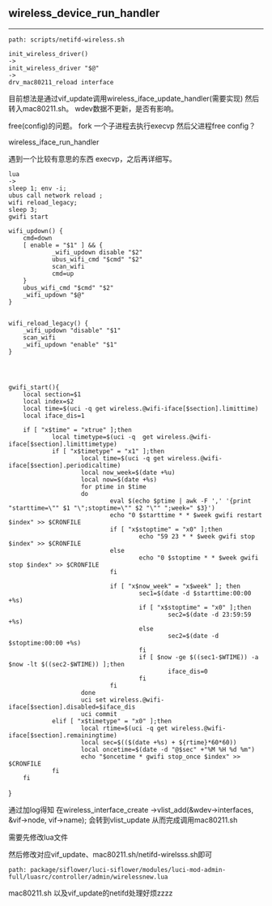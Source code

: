 ## wireless_device_run_handler	

--------------------
	path: scripts/netifd-wireless.sh 
	
	init_wireless_driver()
	->
	init_wireless_driver "$@"
	->
	drv_mac80211_reload interface
	
	
	
目前想法是通过vif_update调用wireless_iface_update_handler(需要实现)
然后转入mac80211.sh。
wdev数据不更新，是否有影响。

free(config)的问题。
fork 一个子进程去执行execvp
然后父进程free config？

wireless_iface_run_handler

遇到一个比较有意思的东西
execvp，之后再详细写。

	lua
	->
	sleep 1; env -i; 
	ubus call network reload ;
	wifi reload_legacy;
	sleep 3; 
	gwifi start

	wifi_updown() {
        cmd=down
        [ enable = "$1" ] && {
                _wifi_updown disable "$2"
                ubus_wifi_cmd "$cmd" "$2"
                scan_wifi
                cmd=up
        }
        ubus_wifi_cmd "$cmd" "$2"
        _wifi_updown "$@"
	}


	wifi_reload_legacy() {
        _wifi_updown "disable" "$1"
        scan_wifi
        _wifi_updown "enable" "$1"
	}




	gwifi_start(){
        local section=$1
        local index=$2
        local time=$(uci -q get wireless.@wifi-iface[$section].limittime)
        local iface_dis=1

        if [ "x$time" = "xtrue" ];then
                local timetype=$(uci -q  get wireless.@wifi-iface[$section].limittimetype)
                if [ "x$timetype" = "x1" ];then
                        local time=$(uci -q get wireless.@wifi-iface[$section].periodicaltime)
                        local now_week=$(date +%u)
                        local now=$(date +%s)
                        for ptime in $time
                        do
                                eval $(echo $ptime | awk -F ',' '{print "starttime=\"" $1 "\";stoptime=\"" $2 "\"" ";week=" $3}')
                                echo "0 $starttime * * $week gwifi restart $index" >> $CRONFILE
                                if [ "x$stoptime" = "x0" ];then
                                        echo "59 23 * * $week gwifi stop $index" >> $CRONFILE
                                else
                                        echo "0 $stoptime * * $week gwifi stop $index" >> $CRONFILE
                                fi

                                if [ "x$now_week" = "x$week" ]; then
                                        sec1=$(date -d $starttime:00:00 +%s)
                                        if [ "x$stoptime" = "x0" ];then
                                                sec2=$(date -d 23:59:59 +%s)
                                        else
                                                sec2=$(date -d $stoptime:00:00 +%s)
                                        fi
                                        if [ $now -ge $((sec1-$WTIME)) -a $now -lt $((sec2-$WTIME)) ];then
                                                iface_dis=0
                                        fi
                                fi
                        done
                        uci set wireless.@wifi-iface[$section].disabled=$iface_dis
                        uci commit
                elif [ "x$timetype" = "x0" ];then
                        local rtime=$(uci -q get wireless.@wifi-iface[$section].remainingtime)
                        local sec=$(($(date +%s) + ${rtime}*60*60))
                        local oncetime=$(date -d "@$sec" +"%M %H %d %m")
                        echo "$oncetime * gwifi stop_once $index" >> $CRONFILE
                fi
        fi
}


通过加log得知
在wireless_interface_create
->vlist_add(&wdev->interfaces, &vif->node, vif->name);
会转到vlist_update
从而完成调用mac80211.sh

需要先修改lua文件	

然后修改对应vif_update、mac80211.sh/netifd-wirelsss.sh即可

	path: package/siflower/luci-siflower/modules/luci-mod-admin-full/luasrc/controller/admin/wirelessnew.lua
	
mac80211.sh 以及vif_update的netifd处理好烦zzzz